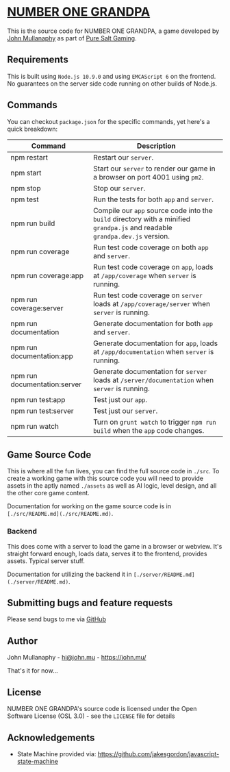 [NUMBER ONE GRANDPA](http://grandpa.puresalt.gg/)
=================================================

This is the source code for NUMBER ONE GRANDPA, a game developed by [John Mullanaphy](https://jo.mu/) as part of 
[Pure Salt Gaming](https://puresalt.gg/).

## Requirements

This is built using `Node.js 10.9.0` and using `EMCAScript 6` on the frontend. No guarantees on the server side code
running on other builds of Node.js.

## Commands

You can checkout `package.json` for the specific commands, yet here's a quick breakdown:

|Command|Description|
|-------|-----------|
|npm restart|Restart our `server`.|
|npm start|Start our `server` to render our game in a browser on port 4001 using `pm2`.|
|npm stop|Stop our `server`.|
|npm test|Run the tests for both `app` and `server`.|
|npm run build|Compile our `app` source code into the `build` directory with a minified `grandpa.js` and readable `grandpa.dev.js` version.|
|npm run coverage|Run test code coverage on both `app` and `server`.|
|npm run coverage:app|Run test code coverage on `app`, loads at `/app/coverage` when `server` is running.|
|npm run coverage:server|Run test code coverage on `server` loads at `/app/coverage/server` when `server` is running.|
|npm run documentation|Generate documentation for both `app` and `server`.|
|npm run documentation:app|Generate documentation for `app`, loads at `/app/documentation` when `server` is running.|
|npm run documentation:server|Generate documentation for `server` loads at `/server/documentation` when `server` is running.|
|npm run test:app|Test just our `app`.|
|npm run test:server|Test just our `server`.|
|npm run watch|Turn on `grunt watch` to trigger `npm run build` when the `app` code changes.|

## Game Source Code

This is where all the fun lives, you can find the full source code in `./src`. To create a working game with this source
code you will need to provide assets in the aptly named `./assets` as well as AI logic, level design, and all the other
core game content.

Documentation for working on the game source code is in `[./src/README.md](./src/README.md)`.

### Backend

This does come with a server to load the game in a browser or webview. It's straight forward enough, loads data, serves
it to the frontend, provides assets. Typical server stuff.

Documentation for utilizing the backend it in `[./server/README.md](./server/README.md)`.

## Submitting bugs and feature requests

Please send bugs to me via
[GitHub](https://github.com/puresalt/grandpa/issues)

## Author

John Mullanaphy - <hi@john.mu> - <https://john.mu/>

That's it for now...

## License

NUMBER ONE GRANDPA's source code is licensed under the Open Software License (OSL 3.0) -
see the `LICENSE` file for details

## Acknowledgements

* State Machine provided via: <https://github.com/jakesgordon/javascript-state-machine>
